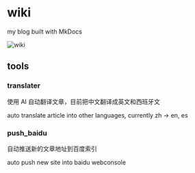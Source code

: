 # wiki
my blog built with MkDocs

![wiki](https://github.com/user-attachments/assets/b7f16993-7054-4b87-b359-feec4436e895)

## tools

### translater

使用 AI 自动翻译文章，目前把中文翻译成英文和西班牙文

auto translate article into other languages, currently zh -> en, es

### push_baidu

自动推送新的文章地址到百度索引

auto push new site into baidu webconsole
